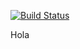 [![Build Status](https://clinker.47deg.com/desktop/plugin/public/status/appsly-android-rest.antonio)](https://clinker.47deg.com/jenkins/view/Appsly/job/appsly-android-rest/as)

Hola
